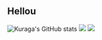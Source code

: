 ## Hellou

![Kuraga's GitHub stats](https://github-readme-stats.vercel.app/api?username=Piola-l&show_icons=true&theme=merko)
![](https://raw.githubusercontent.com/Piola-l/github-stats/master/generated/overview.svg#gh-dark-mode-only)
![](https://raw.githubusercontent.com/Piola-l/github-stats/master/generated/overview.svg#gh-light-mode-only)
